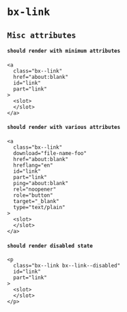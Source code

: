 # `bx-link`

## `Misc attributes`

####   `should render with minimum attributes`

```
<a
  class="bx--link"
  href="about:blank"
  id="link"
  part="link"
>
  <slot>
  </slot>
</a>

```

####   `should render with various attributes`

```
<a
  class="bx--link"
  download="file-name-foo"
  href="about:blank"
  hreflang="en"
  id="link"
  part="link"
  ping="about:blank"
  rel="noopener"
  role="button"
  target="_blank"
  type="text/plain"
>
  <slot>
  </slot>
</a>

```

####   `should render disabled state`

```
<p
  class="bx--link bx--link--disabled"
  id="link"
  part="link"
>
  <slot>
  </slot>
</p>

```

